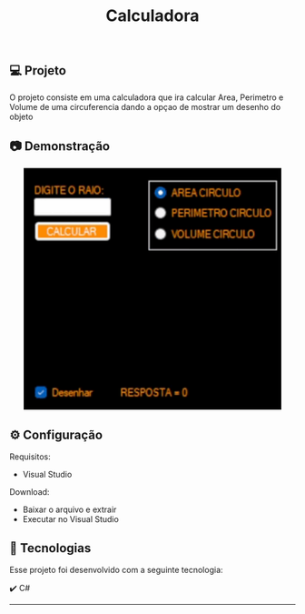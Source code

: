 <h1 align="center">
   Calculadora
</h1>

<br>

## 💻 Projeto

O projeto consiste em uma calculadora que ira calcular Area, Perimetro e Volume de uma circuferencia dando a opçao de mostrar um desenho do objeto

## :camera: Demonstração

<div align="center" >
  <img src="./teste.gif" alt="demo-web" height="425">
</div>

## ⚙ Configuração

Requisitos: 
- Visual Studio 

Download:
- Baixar o arquivo e extrair
- Executar no Visual Studio


## :rocket: Tecnologias

Esse projeto foi desenvolvido com a seguinte tecnologia:

✔️ C#

---
